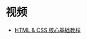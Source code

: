 



# 视频

* [HTML & CSS 核心基础教程](https://www.bilibili.com/video/av21557880?from=search&seid=4381365078909776783)
